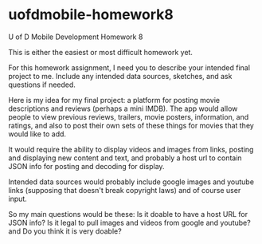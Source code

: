 # uofdmobile-homework8
U of D Mobile Development Homework 8

This is either the easiest or most difficult homework yet.

For this homework assignment, I need you to describe your intended final project to me. Include any intended data sources, sketches, and ask questions if needed.


Here is my idea for my final project: a platform for posting movie descriptions and reviews (perhaps a mini IMDB). The app would allow people to view previous reviews, trailers, movie posters, information, and ratings, and also to post their own sets of these things for movies that they would like to add.

It would require the ability to display videos and images from links, posting and displaying new content and text, and probably a host url to contain JSON info for posting and decoding for display.

Intended data sources would probably include google images and youtube links (supposing that doesn't break copyright laws) and of course user input.

So my main questions would be these: Is it doable to have a host URL for JSON info? Is it legal to pull images and videos from google and youtube? and Do you think it is very doable?
